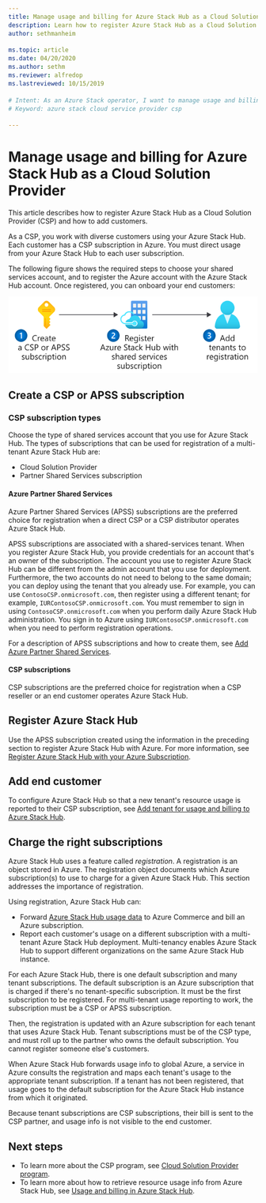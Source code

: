 ```yaml
---
title: Manage usage and billing for Azure Stack Hub as a Cloud Solution Provider 
description: Learn how to register Azure Stack Hub as a Cloud Solution Provider (CSP) and add customers for billing.
author: sethmanheim

ms.topic: article
ms.date: 04/20/2020
ms.author: sethm
ms.reviewer: alfredop
ms.lastreviewed: 10/15/2019

# Intent: As an Azure Stack operator, I want to manage usage and billing for my users.
# Keyword: azure stack cloud service provider csp

---
```



# Manage usage and billing for Azure Stack Hub as a Cloud Solution Provider

This article describes how to register Azure Stack Hub as a Cloud Solution Provider (CSP) and how to add customers.

As a CSP, you work with diverse customers using your Azure Stack Hub. Each customer has a CSP subscription in Azure. You must direct usage from your Azure Stack Hub to each user subscription.

The following figure shows the required steps to choose your shared services account, and to register the Azure account with the Azure Stack Hub account. Once registered, you can onboard your end customers:

[![Process for enabling usage and management as a Cloud Solution Provider](media/azure-stack-add-manage-billing-as-a-csp/process-add-useage-as-a-csp.svg "Process for enabling usage and management as a Cloud Solution Provider")](media/azure-stack-add-manage-billing-as-a-csp/process-add-useage-as-a-csp.svg)

## Create a CSP or APSS subscription

### CSP subscription types

Choose the type of shared services account that you use for Azure Stack Hub. The types of subscriptions that can be used for registration of a multi-tenant Azure Stack Hub are:

- Cloud Solution Provider
- Partner Shared Services subscription

#### Azure Partner Shared Services

Azure Partner Shared Services (APSS) subscriptions are the preferred choice for registration when a direct CSP or a CSP distributor operates Azure Stack Hub.

APSS subscriptions are associated with a shared-services tenant. When you register Azure Stack Hub, you provide credentials for an account that's an owner of the subscription. The account you use to register Azure Stack Hub can be different from the admin account that you use for deployment. Furthermore, the two accounts do not need to belong to the same domain; you can deploy using the tenant that you already use. For example, you can use `ContosoCSP.onmicrosoft.com`, then register using a different tenant; for example, `IURContosoCSP.onmicrosoft.com`. You must remember to sign in using `ContosoCSP.onmicrosoft.com` when you perform daily Azure Stack Hub administration. You sign in to Azure using `IURContosoCSP.onmicrosoft.com` when you need to perform registration operations.

For a description of APSS subscriptions and how to create them, see [Add Azure Partner Shared Services](/partner-center/shared-services).

#### CSP subscriptions

CSP subscriptions are the preferred choice for registration when a CSP reseller or an end customer operates Azure Stack Hub.

## Register Azure Stack Hub

Use the APSS subscription created using the information in the preceding section to register Azure Stack Hub with Azure. For more information, see [Register Azure Stack Hub with your Azure Subscription](azure-stack-registration.md).

## Add end customer

To configure Azure Stack Hub so that a new tenant's resource usage is reported to their CSP subscription, see [Add tenant for usage and billing to Azure Stack Hub](azure-stack-csp-howto-register-tenants.md).

## Charge the right subscriptions

Azure Stack Hub uses a feature called *registration*. A registration is an object stored in Azure. The registration object documents which Azure subscription(s) to use to charge for a given Azure Stack Hub. This section addresses the importance of registration.

Using registration, Azure Stack Hub can:

- Forward [Azure Stack Hub usage data](azure-stack-billing-and-chargeback.md) to Azure Commerce and bill an Azure subscription.
- Report each customer's usage on a different subscription with a multi-tenant Azure Stack Hub deployment. Multi-tenancy enables Azure Stack Hub to support different organizations on the same Azure Stack Hub instance.

For each Azure Stack Hub, there is one default subscription and many tenant subscriptions. The default subscription is an Azure subscription that is charged if there's no tenant-specific subscription. It must be the first subscription to be registered. For multi-tenant usage reporting to work, the subscription must be a CSP or APSS subscription.

Then, the registration is updated with an Azure subscription for each tenant that uses Azure Stack Hub. Tenant subscriptions must be of the CSP type, and must roll up to the partner who owns the default subscription. You cannot register someone else's customers.

When Azure Stack Hub forwards usage info to global Azure, a service in Azure consults the registration and maps each tenant's usage to the appropriate tenant subscription. If a tenant has not been registered, that usage goes to the default subscription for the Azure Stack Hub instance from which it originated.

Because tenant subscriptions are CSP subscriptions, their bill is sent to the CSP partner, and usage info is not visible to the end customer.

## Next steps

- To learn more about the CSP program, see [Cloud Solution Provider program](https://partner.microsoft.com/solutions/microsoft-cloud-solutions).
- To learn more about how to retrieve resource usage info from Azure Stack Hub, see [Usage and billing in Azure Stack Hub](azure-stack-billing-and-chargeback.md).
